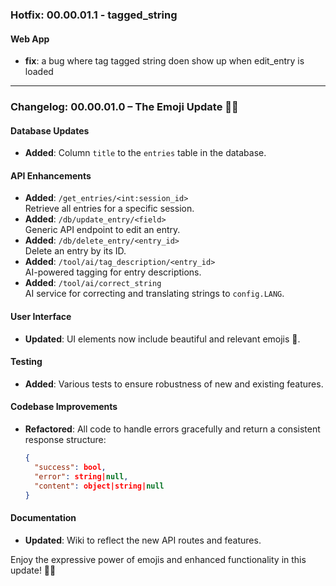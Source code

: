 ### Hotfix: 00.00.01.1 - tagged_string

#### **Web App**
- **fix**: a bug where tag tagged string doen show up when edit_entry is loaded

---


### Changelog: 00.00.01.0 – The Emoji Update 🎉✨

#### **Database Updates**
- **Added**: Column `title` to the `entries` table in the database.

#### **API Enhancements**
- **Added**: `/get_entries/<int:session_id>`  
  Retrieve all entries for a specific session. 
- **Added**: `/db/update_entry/<field>`  
  Generic API endpoint to edit an entry. 
- **Added**: `/db/delete_entry/<entry_id>`  
  Delete an entry by its ID. 
- **Added**: `/tool/ai/tag_description/<entry_id>`  
  AI-powered tagging for entry descriptions. 
- **Added**: `/tool/ai/correct_string`  
  AI service for correcting and translating strings to `config.LANG`.

#### **User Interface**
- **Updated**: UI elements now include beautiful and relevant emojis 🎨.

#### **Testing**
- **Added**: Various tests to ensure robustness of new and existing features.

#### **Codebase Improvements**
- **Refactored**: All code to handle errors gracefully and return a consistent response structure:  
  ```json
  {
    "success": bool,
    "error": string|null,
    "content": object|string|null
  }
  ```

#### **Documentation**
- **Updated**: Wiki to reflect the new API routes and features.

Enjoy the expressive power of emojis and enhanced functionality in this update! 🎈🎉
